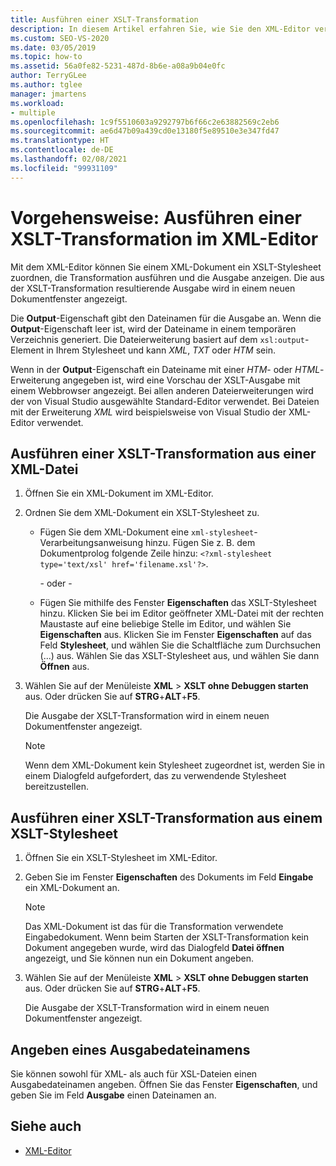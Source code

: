```yaml
---
title: Ausführen einer XSLT-Transformation
description: In diesem Artikel erfahren Sie, wie Sie den XML-Editor verwenden, um ein XSLT-Stylesheet mit einem XML-Dokument zu verknüpfen, eine XSLT-Transformation durchzuführen und die Ausgabe anzuzeigen.
ms.custom: SEO-VS-2020
ms.date: 03/05/2019
ms.topic: how-to
ms.assetid: 56a0fe82-5231-487d-8b6e-a08a9b04e0fc
author: TerryGLee
ms.author: tglee
manager: jmartens
ms.workload:
- multiple
ms.openlocfilehash: 1c9f5510603a9292797b6f66c2e63882569c2eb6
ms.sourcegitcommit: ae6d47b09a439cd0e13180f5e89510e3e347fd47
ms.translationtype: HT
ms.contentlocale: de-DE
ms.lasthandoff: 02/08/2021
ms.locfileid: "99931109"
---
```

# <a name="how-to-execute-an-xslt-transformation-from-the-xml-editor"></a>Vorgehensweise: Ausführen einer XSLT-Transformation im XML-Editor

Mit dem XML-Editor können Sie einem XML-Dokument ein XSLT-Stylesheet zuordnen, die Transformation ausführen und die Ausgabe anzeigen. Die aus der XSLT-Transformation resultierende Ausgabe wird in einem neuen Dokumentfenster angezeigt.

Die **Output**-Eigenschaft gibt den Dateinamen für die Ausgabe an. Wenn die **Output**-Eigenschaft leer ist, wird der Dateiname in einem temporären Verzeichnis generiert. Die Dateierweiterung basiert auf dem `xsl:output`-Element in Ihrem Stylesheet und kann *XML*, *TXT* oder *HTM* sein.

Wenn in der **Output**-Eigenschaft ein Dateiname mit einer *HTM*- oder *HTML*-Erweiterung angegeben ist, wird eine Vorschau der XSLT-Ausgabe mit einem Webbrowser angezeigt. Bei allen anderen Dateierweiterungen wird der von Visual Studio ausgewählte Standard-Editor verwendet. Bei Dateien mit der Erweiterung *XML* wird beispielsweise von Visual Studio der XML-Editor verwendet.

## <a name="execute-an-xslt-transformation-from-an-xml-file"></a>Ausführen einer XSLT-Transformation aus einer XML-Datei

1. Öffnen Sie ein XML-Dokument im XML-Editor.

2. Ordnen Sie dem XML-Dokument ein XSLT-Stylesheet zu.

    - Fügen Sie dem XML-Dokument eine `xml-stylesheet`-Verarbeitungsanweisung hinzu. Fügen Sie z. B. dem Dokumentprolog folgende Zeile hinzu: `<?xml-stylesheet type='text/xsl' href='filename.xsl'?>`.

       - oder -

    - Fügen Sie mithilfe des Fenster **Eigenschaften** das XSLT-Stylesheet hinzu. Klicken Sie bei im Editor geöffneter XML-Datei mit der rechten Maustaste auf eine beliebige Stelle im Editor, und wählen Sie **Eigenschaften** aus. Klicken Sie im Fenster **Eigenschaften** auf das Feld **Stylesheet**, und wählen Sie die Schaltfläche zum Durchsuchen (...) aus. Wählen Sie das XSLT-Stylesheet aus, und wählen Sie dann **Öffnen** aus.

3. Wählen Sie auf der Menüleiste **XML** > **XSLT ohne Debuggen starten** aus. Oder drücken Sie auf **STRG**+**ALT**+**F5**.

   Die Ausgabe der XSLT-Transformation wird in einem neuen Dokumentfenster angezeigt.

   > [!NOTE]
   > Wenn dem XML-Dokument kein Stylesheet zugeordnet ist, werden Sie in einem Dialogfeld aufgefordert, das zu verwendende Stylesheet bereitzustellen.

## <a name="execute-an-xslt-transformation-from-an-xslt-style-sheet"></a>Ausführen einer XSLT-Transformation aus einem XSLT-Stylesheet

1. Öffnen Sie ein XSLT-Stylesheet im XML-Editor.

2. Geben Sie im Fenster **Eigenschaften** des Dokuments im Feld **Eingabe** ein XML-Dokument an.

   > [!NOTE]
   > Das XML-Dokument ist das für die Transformation verwendete Eingabedokument. Wenn beim Starten der XSLT-Transformation kein Dokument angegeben wurde, wird das Dialogfeld **Datei öffnen** angezeigt, und Sie können nun ein Dokument angeben.

3. Wählen Sie auf der Menüleiste **XML** > **XSLT ohne Debuggen starten** aus. Oder drücken Sie auf **STRG**+**ALT**+**F5**.

   Die Ausgabe der XSLT-Transformation wird in einem neuen Dokumentfenster angezeigt.

## <a name="specify-an-output-file-name"></a>Angeben eines Ausgabedateinamens

Sie können sowohl für XML- als auch für XSL-Dateien einen Ausgabedateinamen angeben. Öffnen Sie das Fenster **Eigenschaften**, und geben Sie im Feld **Ausgabe** einen Dateinamen an.

## <a name="see-also"></a>Siehe auch

- [XML-Editor](../xml-tools/xml-editor.md)
